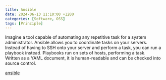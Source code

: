 ```yaml
---
title: Ansible
date: 2024-06-13 11:10:00 +1200
categories: [Software, OSS]
tags: [Principle]
---
```


Imagine a tool capable of automating any repetitive task for a system administrator. Ansible allows you to coordinate tasks on your servers. Instead of having to SSH onto your server and perform a task, you can run a playbook instead. Playbooks run on sets of hosts, performing a task. Written as a YAML document, it is human-readable and can be checked into source control.

[ansible](https://github.com/ansible/ansible)
